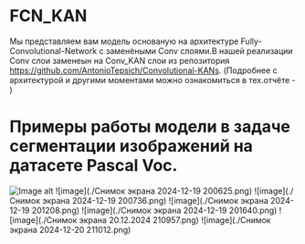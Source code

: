 # FCN_KAN
Мы представляем вам модель основаную на архитектуре Fully-Convolutional-Network с заменёными Conv слоями.В нашей реализации Conv слои заменеын на Conv_KAN слои из репозитория https://github.com/AntonioTepsich/Convolutional-KANs.
(Подробнее с архитектурой и другими моментами можно ознакомиться в тех.отчёте - )
# Примеры работы модели в задаче сегментации изображений на датасете Pascal Voc.
![Image alt](https://github.com/companys1234/FCN_KAN/raw/main/1.png/1.png)
![image](./Снимок экрана 2024-12-19 200625.png)
![image](./Снимок экрана 2024-12-19 200736.png)
![image](./Снимок экрана 2024-12-19 201208.png)
![image](./Снимок экрана 2024-12-19 201640.png)
![image](./Снимок экрана 20.12.2024 210957.png)
![image](./Снимок экрана 2024-12-20 211012.png)
